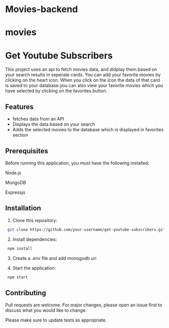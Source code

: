 # Movies-backend
# movies


# Get Youtube Subscribers
This project uses an api to fetch movies data, and didplay them based on your search results in seperate cards.
You can add your favorite movies by clicking on the heart icon. When you click on the icon the data of that card is saved to your database.you can also view your favorite movies which you have selected by clicking on the favorites button.

## Features

- fetches data from an API
- Displays the data based on your search
- Adds the selected movies to the database which is displayed in favorites section




## Prerequisites

Before running this application, you must have the following installed:

Node.js

MongoDB

Expressjs

## Installation

1. Clone this repository:

```bash
 git clone https://github.com/your-username/get-youtube-subscribers.git
```

2. Install dependencies:

```bash
 npm install
```

3. Create a .env file and add monogodb uri


5. Start the application:

```bash
 npm start
```



## Contributing

Pull requests are welcome. For major changes, please open an issue first
to discuss what you would like to change.

Please make sure to update tests as appropriate.


